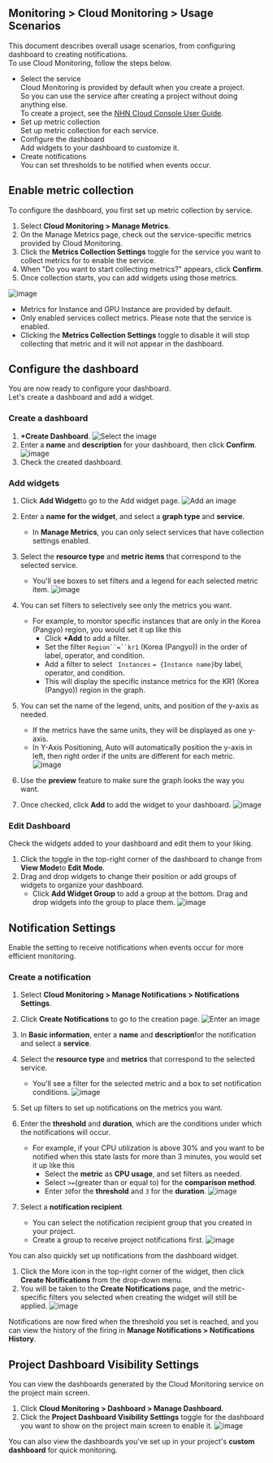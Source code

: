 ## Monitoring > Cloud Monitoring > Usage Scenarios
This document describes overall usage scenarios, from configuring dashboard to creating notifications.<br>
To use Cloud Monitoring, follow the steps below.

- Select the service<br>
  Cloud Monitoring is provided by default when you create a project.<br>
  So you can use the service after creating a project without doing anything else.<br>
  To create a project, see the [NHN Cloud Console User Guide](https://docs.gov-nhncloud.com/zh/nhncloud/zh/console-guide-gov/).
- Set up metric collection<br>
  Set up metric collection for each service.
- Configure the dashboard<br>
  Add widgets to your dashboard to customize it.
- Create notifications<br>
  You can set thresholds to be notified when events occur.

## Enable metric collection
To configure the dashboard, you first set up metric collection by service.

1. Select **Cloud Monitoring > Manage Metrics**.
2. On the Manage Metrics page, check out the service-specific metrics provided by Cloud Monitoring.
3. Click the **Metrics Collection Settings** toggle for the service you want to collect metrics for to enable the service.
4. When "Do you want to start collecting metrics?" appears, click **Confirm**.
5. Once collection starts, you can add widgets using those metrics.

![image](https://github.com/TOAST-DOCS/Monitoring-Cloud-Monitoring/assets/101690965/bb42aa0c-f8f8-4ed6-bc58-9b9e4a15cec6)

- Metrics for Instance and GPU Instance are provided by default.
- Only enabled services collect metrics. Please note that the service is enabled.
- Clicking the **Metrics Collection Settings** toggle to disable it will stop collecting that metric and it will not appear in the dashboard.

## Configure the dashboard
You are now ready to configure your dashboard.<br>
Let's create a dashboard and add a widget.


### Create a dashboard
1. **+Create Dashboard**.
![Select the image](https://github.com/TOAST-DOCS/Monitoring-Cloud-Monitoring/assets/101690965/87598547-0d55-498b-8a61-02eca1bdb5db)
2. Enter a **name** and **description** for your dashboard, then click **Confirm**.
![image](https://github.com/TOAST-DOCS/Monitoring-Cloud-Monitoring/assets/101690965/08175aa4-934e-4d09-afcd-03b5552cfae5)
3. Check the created dashboard.


### Add widgets
1. Click **Add Widget**to go to the Add widget page.
![Add an image](https://github.com/TOAST-DOCS/Monitoring-Cloud-Monitoring/assets/101690965/9e20e916-7501-41b2-b24f-6961af8b026d)
2. Enter a **name for the widget**, and select a **graph type** and **service**.
   - In **Manage Metrics**, you can only select services that have collection settings enabled.
3. Select the **resource type** and **metric items** that correspond to the selected service.
   - You'll see boxes to set filters and a legend for each selected metric item.
![image](https://github.com/TOAST-DOCS/Monitoring-Cloud-Monitoring/assets/101690965/5b739451-7084-4928-8d36-13a68ee6f9e7)

4. You can set filters to selectively see only the metrics you want.
   - For example, to monitor specific instances that are only in the Korea (Pangyo) region, you would set it up like this
     - Click **+Add** to add a filter.
     - Set the filter `Region``=``kr1` (Korea (Pangyo)) in the order of label, operator, and condition.
     - Add a filter to select ` Instances` `= {Instance name}`by label, operator, and condition.
     - This will display the specific instance metrics for the KR1 (Korea (Pangyo)) region in the graph.
5. You can set the name of the legend, units, and position of the y-axis as needed.
   - If the metrics have the same units, they will be displayed as one y-axis.
   - In Y-Axis Positioning, Auto will automatically position the y-axis in left, then right order if the units are different for each metric.
![image](https://github.com/TOAST-DOCS/Monitoring-Cloud-Monitoring/assets/101690965/c2d9ca1d-45c0-4d6c-92b6-c36c44748925)

6. Use the **preview** feature to make sure the graph looks the way you want.
7. Once checked, click **Add** to add the widget to your dashboard.
![image](https://github.com/TOAST-DOCS/Monitoring-Cloud-Monitoring/assets/101690965/3e194309-7b0d-427c-bf93-64fb2fc7a00a)


### Edit Dashboard
Check the widgets added to your dashboard and edit them to your liking.

1. Click the toggle in the top-right corner of the dashboard to change from **View Mode**to **Edit Mode**.
2. Drag and drop widgets to change their position or add groups of widgets to organize your dashboard.
   - Click **Add Widget Group** to add a group at the bottom. Drag and drop widgets into the group to place them.
![image](https://github.com/TOAST-DOCS/Monitoring-Cloud-Monitoring/assets/101690965/83543ece-bfd0-434f-bcc6-d117b3f18942)

## Notification Settings
Enable the setting to receive notifications when events occur for more efficient monitoring.

### Create a notification
1. Select **Cloud Monitoring > Manage Notifications > Notifications Settings**.
2. Click **Create Notifications** to go to the creation page.
![Enter an image](https://github.com/TOAST-DOCS/Monitoring-Cloud-Monitoring/assets/101690965/50e2c389-e784-4b9b-84ab-08359da04c1a)

3. In **Basic information**, enter a **name** and **description**for the notification and select a **service**.
4. Select the **resource type** and **metrics** that correspond to the selected service.
   - You'll see a filter for the selected metric and a box to set notification conditions.
![image](https://github.com/TOAST-DOCS/Monitoring-Cloud-Monitoring/assets/101690965/23b67551-d97c-4bf9-8a58-009e89d38fbc)

5. Set up filters to set up notifications on the metrics you want.
6. Enter the **threshold** and **duration**, which are the conditions under which the notifications will occur.
   - For example, if your CPU utilization is above 30% and you want to be notified when this state lasts for more than 3 minutes, you would set it up like this
     - Select the **metric** as **CPU usage**, and set filters as needed.
     - Select `>=`(greater than or equal to) for the **comparison method**.
     - Enter `30`for the **threshold** and `3` for the **duration**.
![image](https://github.com/TOAST-DOCS/Monitoring-Cloud-Monitoring/assets/101690965/30b3c669-d180-433d-9652-9a65a18f17ba)

7. Select a **notification recipient**.
   - You can select the notification recipient group that you created in your project.
   - Create a group to receive project notifications first.
![image](https://github.com/TOAST-DOCS/Monitoring-Cloud-Monitoring/assets/101690965/65e5d9ca-86e1-4d0d-b260-fad9817e4ac5)

You can also quickly set up notifications from the dashboard widget.

1. Click the More icon in the top-right corner of the widget, then click **Create Notifications** from the drop-down menu.
2. You will be taken to the **Create Notifications** page, and the metric-specific filters you selected when creating the widget will still be applied.
![image](https://github.com/TOAST-DOCS/Monitoring-Cloud-Monitoring/assets/101690965/9ef138c3-51ef-4463-ae97-14098331a1e1)

Notifications are now fired when the threshold you set is reached, and you can view the history of the firing in **Manage Notifications > Notifications History**.

## Project Dashboard Visibility Settings
You can view the dashboards generated by the Cloud Monitoring service on the project main screen.

1. Click **Cloud Monitoring > Dashboard > Manage Dashboard**.
2. Click the **Project Dashboard Visibility Settings** toggle for the dashboard you want to show on the project main screen to enable it.
![image](https://github.com/TOAST-DOCS/Monitoring-Cloud-Monitoring/assets/101690965/8e2383b5-99c5-4d7d-ac17-9a406af90869)

You can also view the dashboards you've set up in your project's **custom dashboard** for quick monitoring.

